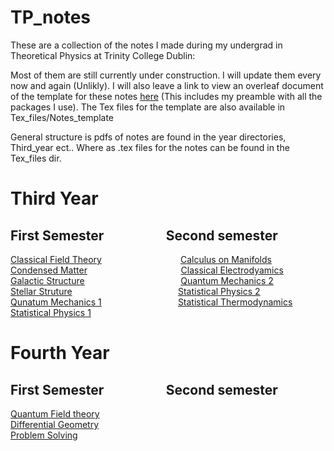 # TP_notes

These are a collection of the notes I made during my undergrad in Theoretical Physics at Trinity College Dublin: 


Most of them are still currently under construction. I will update them every now and again (Unlikly).
I will also leave a link to view an overleaf document of the template for these notes [here](https://www.overleaf.com/read/vhqsjfxnzkcz#f0868a) (This includes my preamble with all the packages I use). 
The Tex files for the template are also available in Tex_files/Notes_template


General structure is pdfs of notes are found in the year directories, Third_year ect.. Where as .tex files for the notes can be found in the Tex_files dir. 

# Third Year 
## First Semester &nbsp;&nbsp;&nbsp;&nbsp;&nbsp;&nbsp;&nbsp;&nbsp;&nbsp;&nbsp;&nbsp;&nbsp;&nbsp;&nbsp;&nbsp;&nbsp;&nbsp;&nbsp; Second semester
[Classical Field Theory](https://github.com/Tbrosnan12/TP_notes/blob/main/Third_year/First_semester/Classical_Field_Theory.pdf) 
&nbsp;&nbsp;&nbsp;&nbsp;&nbsp;&nbsp;&nbsp;&nbsp;&nbsp;&nbsp;&nbsp;&nbsp;&nbsp;&nbsp;&nbsp;&nbsp;&nbsp;&nbsp;&nbsp;&nbsp;&nbsp;&nbsp;&nbsp;&nbsp;&nbsp;&nbsp;&nbsp;&nbsp;&nbsp;&nbsp; 
[Calculus on Manifolds](https://github.com/Tbrosnan12/TP_notes/blob/main/Third_year/Second_semester/Calculus_on_Manifolds.pdf)<br>
 [Condensed Matter](https://github.com/Tbrosnan12/TP_notes/blob/main/Third_year/First_semester/Condensed_Matter_I.pdf) 
 &nbsp;&nbsp;&nbsp;&nbsp;&nbsp;&nbsp;&nbsp;&nbsp;&nbsp;&nbsp;&nbsp;&nbsp;&nbsp;&nbsp;&nbsp;&nbsp;&nbsp;&nbsp;&nbsp;&nbsp;&nbsp;&nbsp;&nbsp;&nbsp;&nbsp;&nbsp;&nbsp;&nbsp;&nbsp;&nbsp;&nbsp;&nbsp;&nbsp;&nbsp;&nbsp;&nbsp; 
 [Classical Electrodyamics](https://github.com/Tbrosnan12/TP_notes/blob/main/Third_year/Second_semester/Classical_Electrodynamics.pdf)<br>
[Galactic Structure](https://github.com/Tbrosnan12/TP_notes/blob/main/Third_year/First_semester/Galactic_Structure.pdf)
&nbsp;&nbsp;&nbsp;&nbsp;&nbsp;&nbsp;&nbsp;&nbsp;&nbsp;&nbsp;&nbsp;&nbsp;&nbsp;&nbsp;&nbsp;&nbsp;&nbsp;&nbsp;&nbsp;&nbsp;&nbsp;&nbsp;&nbsp;&nbsp;&nbsp;&nbsp;&nbsp;&nbsp;&nbsp;&nbsp;&nbsp;&nbsp;&nbsp;&nbsp;&nbsp;&nbsp;&nbsp;
[Quantum Mechanics 2](https://github.com/Tbrosnan12/TP_notes/blob/main/Third_year/Second_semester/Quantum_Mechanics_II.pdf)<br>
[Stellar Struture](https://github.com/Tbrosnan12/TP_notes/blob/main/Third_year/First_semester/Stellar_Structure.pdf)
&nbsp;&nbsp;&nbsp;&nbsp;&nbsp;&nbsp;&nbsp;&nbsp;&nbsp;&nbsp;&nbsp;&nbsp;&nbsp;&nbsp;&nbsp;&nbsp;&nbsp;&nbsp;&nbsp;&nbsp;&nbsp;&nbsp;&nbsp;&nbsp;&nbsp;&nbsp;&nbsp;&nbsp;&nbsp;&nbsp;&nbsp;&nbsp;&nbsp;&nbsp;&nbsp;&nbsp;&nbsp;&nbsp;&nbsp;&nbsp;&nbsp;
[Statistical Physics 2](https://github.com/Tbrosnan12/TP_notes/blob/main/Third_year/Second_semester/Statistical_Physics_II.pdf)<br>
[Qunatum Mechanics 1](https://github.com/Tbrosnan12/TP_notes/blob/main/Third_year/First_semester/Quantum_Mechanics_I.pdf)
&nbsp;&nbsp;&nbsp;&nbsp;&nbsp;&nbsp;&nbsp;&nbsp;&nbsp;&nbsp;&nbsp;&nbsp;&nbsp;&nbsp;&nbsp;&nbsp;&nbsp;&nbsp;&nbsp;&nbsp;&nbsp;&nbsp;&nbsp;&nbsp;&nbsp;&nbsp;&nbsp;&nbsp;&nbsp;
[Statistical Thermodynamics](https://github.com/Tbrosnan12/TP_notes/blob/main/Third_year/Second_semester/Statistical_Thermodynamics.pdf)<br>
[Statistical Physics 1](https://github.com/Tbrosnan12/TP_notes/blob/main/Third_year/First_semester/Statistical_Physics_I.pdf)<br>

# Fourth Year 
## First Semester &nbsp;&nbsp;&nbsp;&nbsp;&nbsp;&nbsp;&nbsp;&nbsp;&nbsp;&nbsp;&nbsp;&nbsp;&nbsp;&nbsp;&nbsp;&nbsp;&nbsp;&nbsp; Second semester
[Quantum Field theory](https://github.com/Tbrosnan12/TP_notes/blob/main/Fourth_year/First_semester/Quantum_Field_Theory_I.pdf)<br>
[Differential Geometry](https://github.com/Tbrosnan12/TP_notes/blob/main/Fourth_year/First_semester/Diferential_Geometry.pdf)<br>
[Problem Solving](https://github.com/Tbrosnan12/TP_notes/blob/main/Fourth_year/First_semester/Problem_Solving.pdf)


